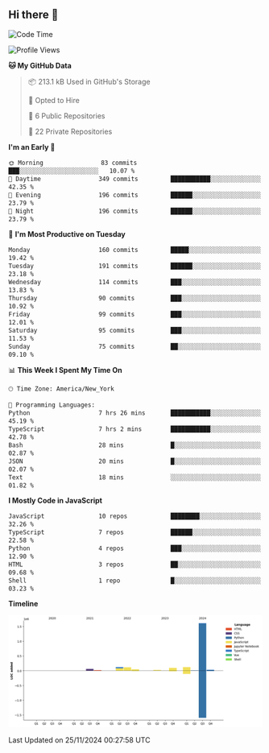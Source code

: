 ## Hi there 👋

<!--START_SECTION:waka-->
![Code Time](http://img.shields.io/badge/Code%20Time-121%20hrs%203%20mins-blue)

![Profile Views](http://img.shields.io/badge/Profile%20Views-0-blue)

**🐱 My GitHub Data** 

> 📦 213.1 kB Used in GitHub's Storage 
 > 
> 💼 Opted to Hire
 > 
> 📜 6 Public Repositories 
 > 
> 🔑 22 Private Repositories 
 > 
**I'm an Early 🐤** 

```text
🌞 Morning                83 commits          ███░░░░░░░░░░░░░░░░░░░░░░   10.07 % 
🌆 Daytime                349 commits         ███████████░░░░░░░░░░░░░░   42.35 % 
🌃 Evening                196 commits         ██████░░░░░░░░░░░░░░░░░░░   23.79 % 
🌙 Night                  196 commits         ██████░░░░░░░░░░░░░░░░░░░   23.79 % 
```
📅 **I'm Most Productive on Tuesday** 

```text
Monday                   160 commits         █████░░░░░░░░░░░░░░░░░░░░   19.42 % 
Tuesday                  191 commits         ██████░░░░░░░░░░░░░░░░░░░   23.18 % 
Wednesday                114 commits         ███░░░░░░░░░░░░░░░░░░░░░░   13.83 % 
Thursday                 90 commits          ███░░░░░░░░░░░░░░░░░░░░░░   10.92 % 
Friday                   99 commits          ███░░░░░░░░░░░░░░░░░░░░░░   12.01 % 
Saturday                 95 commits          ███░░░░░░░░░░░░░░░░░░░░░░   11.53 % 
Sunday                   75 commits          ██░░░░░░░░░░░░░░░░░░░░░░░   09.10 % 
```


📊 **This Week I Spent My Time On** 

```text
🕑︎ Time Zone: America/New_York

💬 Programming Languages: 
Python                   7 hrs 26 mins       ███████████░░░░░░░░░░░░░░   45.19 % 
TypeScript               7 hrs 2 mins        ███████████░░░░░░░░░░░░░░   42.78 % 
Bash                     28 mins             █░░░░░░░░░░░░░░░░░░░░░░░░   02.87 % 
JSON                     20 mins             █░░░░░░░░░░░░░░░░░░░░░░░░   02.07 % 
Text                     18 mins             ░░░░░░░░░░░░░░░░░░░░░░░░░   01.82 % 
```

**I Mostly Code in JavaScript** 

```text
JavaScript               10 repos            ████████░░░░░░░░░░░░░░░░░   32.26 % 
TypeScript               7 repos             ██████░░░░░░░░░░░░░░░░░░░   22.58 % 
Python                   4 repos             ███░░░░░░░░░░░░░░░░░░░░░░   12.90 % 
HTML                     3 repos             ██░░░░░░░░░░░░░░░░░░░░░░░   09.68 % 
Shell                    1 repo              █░░░░░░░░░░░░░░░░░░░░░░░░   03.23 % 
```



**Timeline**

![Lines of Code chart](https://raw.githubusercontent.com/dikshithvishnu/dikshithvishnu/main/assets/bar_graph.png)


 Last Updated on 25/11/2024 00:27:58 UTC
<!--END_SECTION:waka-->
